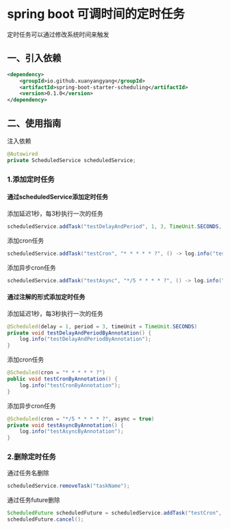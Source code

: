 # spring boot 可调时间的定时任务
定时任务可以通过修改系统时间来触发
## 一、引入依赖
```xml
<dependency>
    <groupId>io.github.xuanyangyang</groupId>
    <artifactId>spring-boot-starter-scheduling</artifactId>
    <version>0.1.0</version>
</dependency>
```

## 二、使用指南
注入依赖
```java
@Autowired
private ScheduledService scheduledService;
```

### 1.添加定时任务
#### 通过scheduledService添加定时任务
添加延迟1秒，每3秒执行一次的任务
```java
scheduledService.addTask("testDelayAndPeriod", 1, 3, TimeUnit.SECONDS, () -> log.info("testDelayAndPeriod"));
```

添加cron任务
```java
scheduledService.addTask("testCron", "* * * * * ?", () -> log.info("testCron"));
```

添加异步cron任务
```java
scheduledService.addTask("testAsync", "*/5 * * * * ?", () -> log.info("testAsync"), true);
```

#### 通过注解的形式添加定时任务
添加延迟1秒，每3秒执行一次的任务
```java
@Scheduled(delay = 1, period = 3, timeUnit = TimeUnit.SECONDS)
private void testDelayAndPeriodByAnnotation() {
    log.info("testDelayAndPeriodByAnnotation");
}
```

添加cron任务
```java
@Scheduled(cron = "* * * * * ?")
public void testCronByAnnotation() {
    log.info("testCronByAnnotation");
}
```

添加异步cron任务
```java
@Scheduled(cron = "*/5 * * * * ?", async = true)
private void testAsyncByAnnotation() {
    log.info("testAsyncByAnnotation");
}
```
### 2.删除定时任务
通过任务名删除
```java
scheduledService.removeTask("taskName");
```
通过任务future删除
```java
ScheduledFuture scheduledFuture = scheduledService.addTask("testCron", "* * * * * ?", () -> log.info("testCron"));
scheduledFuture.cancel();
```